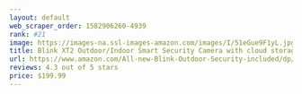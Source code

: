 ```yaml
---
layout: default 
﻿web_scraper_order: 1582906260-4939
rank: #21
image: https://images-na.ssl-images-amazon.com/images/I/51eGue9F1yL.jpg
title: Blink XT2 Outdoor/Indoor Smart Security Camera with cloud storage included, 2-way audio, 2-year…
url: https://www.amazon.com/All-new-Blink-Outdoor-Security-included/dp/B07MMZF2BF/ref=zg_mw_amazon-devices_21?_encoding=UTF8&psc=1&refRID=HA8PT8MYS6XM4Z96RW7T
reviews: 4.3 out of 5 stars
price: $199.99 
---
```

